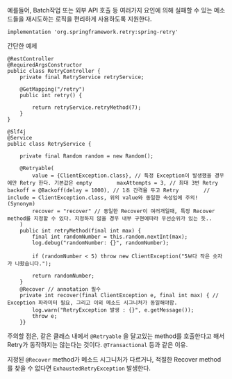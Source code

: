 
예를들어, Batch작업 또는 외부 API 호출 등 여러가지 요인에 의해 실패할 수 있는 메소드들을 재시도하는 로직을 편리하게 사용하도록 지원한다.

`implementation 'org.springframework.retry:spring-retry'`


간단한 예제
```
@RestController  
@RequiredArgsConstructor  
public class RetryController {  
    private final RetryService retryService;  
  
    @GetMapping("/retry")  
    public int retry() {  
  
        return retryService.retryMethod(7);  
    }
}
```

```
@Slf4j  
@Service  
public class RetryService {  
  
    private final Random random = new Random();  
  
    @Retryable(  
        value = {ClientException.class}, // 특정 Exception이 발생했을 경우에만 Retry 한다. 기본값은 empty        maxAttempts = 3, // 최대 3번 Retry        backoff = @Backoff(delay = 1000), // 1초 간격을 두고 Retry        // include = ClientException.class, 위의 value와 동일한 속성임에 주의! (Synonym)  
        recover = "recover" // 동일한 Recover이 여러개일때, 특정 Recover method를 지정할 수 있다. 지정하지 않을 경우 내부 구현에따라 우선순위가 있는 듯..  
    )  
    public int retryMethod(final int max) {  
        final int randomNumber = this.random.nextInt(max);  
        log.debug("randomNumber: {}", randomNumber);  
  
        if (randomNumber < 5) throw new ClientException("5보다 작은 숫자가 나왔습니다.");  
  
        return randomNumber;  
    }  
    @Recover // annotation 필수  
    private int recover(final ClientException e, final int max) { // Exception 파라미터 필요, 그리고 이외 메소드 시그니처가 동일해야함.  
        log.warn("RetryException 발생 : {}", e.getMessage());  
        throw e;  
    }}
```

주의할 점은,  같은 클래스 내에서 `@Retryable` 을 달고있는 method를 호출한다고 해서 Retry가 동작하지는 않는다는 것이다. `@Transactional` 등과 같은 이유.

지정된 `@Recover` method가 메소드 시그니처가 다르거나, 적절한 Recover method를 찾을 수 없다면 `ExhaustedRetryException` 발생한다.